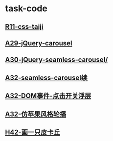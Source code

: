 # task-code

## [R11-css-taiji](https://zerolhao.github.io/task-code/r11-css-taiji/index.html)
## [A29-jQuery-carousel](https://zerolhao.github.io/task-code/A29-jQuery-carousel/index.html)
## [A30-jQuery-seamless-carousel/](https://zerolhao.github.io/task-code/A30-jQuery-seamless-carousel/index.html)
## [A32-seamless-carousel续](https://zerolhao.github.io/task-code/A32-seamless-carousel%E7%BB%AD/index.html)
## [A32-DOM事件-点击开关浮层](https://zerolhao.github.io/task-code/A32-seamless-carousel%E7%BB%AD/Dom%E4%BA%8B%E4%BB%B6-%E7%82%B9%E5%87%BB%E6%B5%AE%E5%B1%82.html)
## [A32-仿苹果风格轮播](https://zerolhao.github.io/task-code/A32-%E4%BB%BF%E8%8B%B9%E6%9E%9C%E9%A3%8E%E6%A0%BC%E8%BD%AE%E6%92%AD/index.html)
## [H42-画一只皮卡丘](https://zerolhao.github.io/task-code/H42-%E7%94%BB%E4%B8%80%E5%8F%AA%E7%9A%AE%E5%8D%A1%E4%B8%98/index.html)